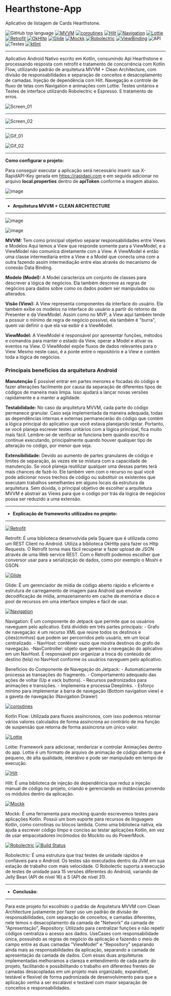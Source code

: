 # Hearthstone-App
Aplicativo de listagem de Cards Hearthstone.

![GitHub top language](https://img.shields.io/github/languages/top/Carlosjr01/Filmes-App) 
[![MVVM](https://img.shields.io/badge/Architecture-MVVM_+_CLEAN_ARCHITECTURE-black)](https://www.youtube.com/watch?v=tIPxSWx5qpk) 
[![coroutines](https://img.shields.io/badge/Kotlin_Flow-Asynchronous-black)](https://developer.android.com/kotlin/coroutines) 
[![Hilt](https://img.shields.io/badge/Hilt-2.41-black.svg)]()
[![Navigation](https://img.shields.io/badge/navigation-2.4.1-black.svg)]()
[![Lottie](https://img.shields.io/badge/lottie-3.6.1-black.svg)]()
[![Retrofit](https://img.shields.io/badge/retrofit-2.9.0-black.svg)]()
[![OkHttp](https://img.shields.io/badge/okhttp-4.9.1-black.svg)]()
[![Glide](https://img.shields.io/badge/glide-4.12.0-black.svg)]()
[![Mockk](https://img.shields.io/badge/mockk-1.11.0-black.svg)]()
[![Robolectric](https://img.shields.io/badge/robolectric-4.7.3-black.svg)]()
[![ViewBinding](https://img.shields.io/badge/viewbinding-4.3.0-black.svg)]()
![API](https://img.shields.io/badge/API-Hearthstone-lightgrey)
![Testes](https://img.shields.io/badge/Testes_Unitários_+_Ui_Testes-lightgrey)
[![ktlint](https://img.shields.io/badge/code%20style-%E2%9D%A4-FF4081.svg)]()

*******

Aplicativo Android Nativo escrito em Kotlin, consumindo Api Hearthstone e processando resposta com retrofit e tratamento de concorrência com Kotlin Flow, utilizando padrão de arquitetura MVVM + Clean Architecture, com divisão de responsabilidades e separação de conceitos e desacoplamento de camadas. Injeção de dependência com Hilt. Navegação e controle de fluxo de telas com Navigation e animações com Lottie. Testes unitários e Testes de interface utilizando Robolectric e Espresso. E tratamento de erros.

![Screen_01](https://user-images.githubusercontent.com/9430430/177150508-f706a3ff-7e7a-4b5a-bef0-e372233796fd.png)

*******

![Screen_02](https://user-images.githubusercontent.com/9430430/177150573-d17d32d5-66ff-4249-b844-9d210eca178c.png)

*******

![Gif_01](https://user-images.githubusercontent.com/9430430/177152056-c9f25eb6-d899-465a-9e9c-08f6569a1e36.gif)

![Gif_02](https://user-images.githubusercontent.com/9430430/177154971-cf3396d4-476b-448b-bc0e-86b71fad58f7.gif)

*******
**Como configurar o projeto:**

Para conseguir executar a aplicação será necessário inserir sua X-RapidAPI-Key gerada em https://rapidapi.com e em seguida adicionar no arquivo **local.properties** dentro de **apiToken** conforme a imagem abaixo.

![image](https://user-images.githubusercontent.com/9430430/177158000-47825251-4eb6-46ee-880c-2a2da122e2c9.png)

*******

* **Arquitetura MVVM + CLEAN ARCHITECTURE**
*******
![image](https://user-images.githubusercontent.com/9430430/148726004-f2bf587d-ef1b-4b53-8a1e-b3fb22515c5e.png)

![image](https://user-images.githubusercontent.com/9430430/148726286-ed2c0e92-897c-4e98-8cac-71ef7430f614.png)


**MVVM:** Tem como principal objetivo separar responsabilidades entre Views e Modelos
Aqui temos a View que responde somente para a ViewModel, e a ViewModel não comunica diretamente com a View. A ViewModel é então uma classe intermediaria entre a View e a Model que conecta uma com a outra fazendo assim intermediação entre elas através do mecanismo de conexão Data Binding.

**Modelo (Model):**
A Model caracteriza um conjunto de classes para descrever a lógica de negócios. Ela também descreve as regras de negócios para dados sobre como os dados podem ser manipulados ou alterados.

**Visão (View):**
A View representa componentes da interface do usuário. Ela também exibe os modelos na interface do usuário a partir do retorno da Presenter e da ViewModel. Assim como no MVP, a View aqui também tende a possuir o mínimo de regra de negócio possível, ela também é "burra", quem vai definir o que ela vai exibir é a ViewModel.

**ViewModel:**
A ViewModel é responsável por apresentar funções, métodos e comandos para manter o estado da View, operar a Model e ativar os eventos na View.
O ViewModel expõe fluxos de dados relevantes para o View. Mesmo neste caso, é a ponte entre o repositório e a View e contém toda a lógica de negócios.

### Principais benefícios da arquitetura Android
**Manutenção**
É possível entrar em partes menores e focadas do código e fazer alterações facilmente por causa da separação de diferentes tipos de códigos de maneira mais limpa. Isso ajudará a lançar novas versões rapidamente e a manter a agilidade.

**Testabilidade:**
No caso da arquitetura MVVM, cada parte do código permanece granular. Caso seja implementada da maneira adequada, todas as dependências internas e externas permanecerão do código que contém a lógica principal do aplicativo que você estava planejando testar.
Portanto, se você planeja escrever testes unitários com a lógica principal, fica muito mais fácil. Lembre-se de verificar se funciona bem quando escrito e continue executando, principalmente quando houver qualquer tipo de alteração no código, por menor que seja.

**Extensibilidade:**
Devido ao aumento de partes granulares de código e limites de separação, às vezes ele se mistura com a capacidade de manutenção. Se você planeja reutilizar qualquer uma dessas partes terá mais chances de fazê-lo.
Ele também vem com o recurso no qual você pode adicionar novos trechos de código ou substituir os existentes que executam trabalhos semelhantes em alguns locais da estrutura da arquitetura.
Sem dúvida, o principal objetivo de escolher a arquitetura MVVM é abstrair as Views para que o código por trás da lógica de negócios possa ser reduzido a uma extensão.

*******
* **Explicação de frameworks utilizados no projeto:**
*******

[![Retrofit](https://img.shields.io/badge/retrofit-2.9.0-black.svg)]()

Retrofit: É uma biblioteca desenvolvida pela Square que é utilizada como um REST Client no Android.
Utiliza a biblioteca OkHttp para fazer os Http Requests.
O Retrofit torna mais fácil recuperar e fazer upload de JSON através de uma Web service REST.
Com o Retrofit podemos escolher que conversor usar para a serialização de dados, como por exemplo o Moshi e GSON.

[![Glide](https://img.shields.io/badge/glide-4.11.0-black.svg)]()

Glide: É um gerenciador de mídia de código aberto rápido e eficiente e estrutura de carregamento de imagem para Android que envolve decodificação de mídia, armazenamento em cache de memória e disco e pool de recursos em uma interface simples e fácil de usar.

[![Navigation](https://img.shields.io/badge/navigation-2.4.0-black.svg)]()

Navigation: É um componente do Jetpack que permite que os usuários naveguem pelo aplicativo.
Está dividido em três partes principais:
        - Grafo de navegação: é um recurso XML que reúne todos os destinos e ções(cmnhos) que podem ser percorridos pelo usuário, em um local centralizado.
        - NavHost: contêiner vazio que mostra destinos do grafo de navegação.
        -NavController: objeto que gerencia a navegação do aplicativo em um NavHost. É responsável por organizar a troca do conteúdo de destino (tela) no
         NavHost conforme os usuários naveguem pelo aplicativo.

Benefícios do Componente de Navegação do Jetpack:
    - Automaticamente processa as transações do fragmento.
    - Comportamento adequado das ações de voltar (Up e vack buttons).
    - Recursos padronizados para animações e transições.
    - Implementa e processa Deeplinks.
    - Esforço mínimo para implementar a barra de navegação (Bottom navigation view) e a gaveta de navegação (Navigation Drawer)
   
[![coroutines](https://img.shields.io/badge/Kotlin_Flow-Asynchronous-black)](https://developer.android.com/kotlin/coroutines) 

Kotlin Flow: Utilizada para fluxos assíncronos, com isso podemos retornar vários valores calculados de forma assíncrona ao contrário de ma função de suspensão que retorna de forma assíncrona um único valor.

[![Lottie](https://img.shields.io/badge/lottie-3.6.1-black.svg)]()

Lottie: Framework para adicionar, renderizar e controlar Animações dentro do app. Lottie é um formato de arquivo de animação de código aberto que é pequeno, de alta qualidade, interativo e pode ser manipulado em tempo de execução.

[![Hilt](https://img.shields.io/badge/koin-2.41-black.svg)]()

Hilt: É uma biblioteca de injeção de dependência que reduz a injeção manual de código no projeto, criando e gerenciando as instâncias provendo os módulos dentro da aplicação.

[![Mockk](https://img.shields.io/badge/mockk-1.12.0-black.svg)]()

Mockk: É uma ferramenta para mocking quando escrevemos testes para aplicações Kotlin. Possúi um bom suporte para recursos de linguagem Kotlin, como corrotinas ou blocos lambda. Como uma biblioteca nativa, ela ajuda a escrever código limpo e conciso ao testar aplicações Kotlin, em vez de usar empacotadores incômodos do Mockito ou do PowerMock.

[![Robolectric](https://img.shields.io/badge/robolectric-4.7.3-black.svg)]()
[![Build Status](https://github.com/robolectric/robolectric/actions/workflows/tests.yml/badge.svg)](https://github.com/robolectric/robolectric/actions?query=workflow%3Atests)

Robolectric: É uma estrutura que traz testes de unidade rápidos e confiáveis para o Android. Os testes são executados dentro da JVM em sua estação de trabalho com mais velocidade. O Robolectic suporta a execução de testes de unidade para 15 versões diferentes do Android, variando de Jelly Bean (API de nível 16) a S (API de nível 31).

*******
* **Conclusão:** 
*******
Para este projeto foi escolhido o padrão de Arquitetura MVVM com Clean Architecture justamente por fazer uso um padrão de divisão de responsabilidades, com separação de conceitos, e camadas diferentes, nele temos o desacoplamento da camada de "Network" da camada de "Apresentação", Repository: Utilizado para centralizar funções e não repetir códigos centraliza o acesso aos dados. UseCases com responsabilidade única, possuindo as regras de negócio da aplicação e fazendo o meio de campo entre as duas camadas "ViewModel" e "Repository" separando ainda mais as responsabilidades da aplicação, separando a camada de apresentação da camada de dados.
Com essas duas arquiteturas implementadas melhoramos a clareza e entendimento de cada parte do projeto, facilitando e possibilitando o trabalho em diferentes frentes de camadas desacopladas em um projeto mais organizado, expandível, testável e flexível de forma padronizada de desenvolvimento para que a aplicação venha a ser escalável e testável com maior separação de conceitos e responsabilidades. 
